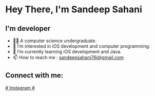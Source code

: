 
# Hey There, I'm Sandeep Sahani

## I'm developer

- 👨‍💻 A computer science undergraduate.
- 👀 I’m interested in iOS development and computer programming.
- 🌱 I’m currently learning iOS development and Java.
- 📫 How to reach me : sandeepsahani76j@gmail.com

## Connect with me:

[# Instagram #](https://www.instagram.com/sandeepsahani76j/)

